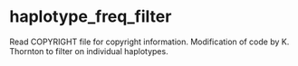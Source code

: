 # haplotype_freq_filter

Read COPYRIGHT file for copyright information. Modification of code by K. Thornton to filter on individual haplotypes.
